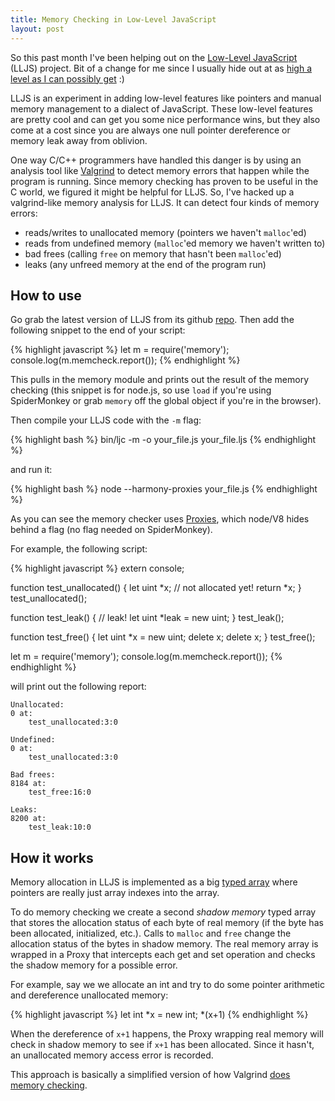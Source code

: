 ```yaml
---
title: Memory Checking in Low-Level JavaScript
layout: post
---
```


So this past month I've been helping out on the
[Low-Level JavaScript][lljs] (LLJS) project. Bit of a change for me since I usually
hide out at
as [high a level as I can possibly get][abstraction] :)

LLJS is an experiment in adding low-level features like pointers and
manual memory management to a dialect of JavaScript.
These low-level features are pretty cool and can get you some nice
performance wins, but they also come at a cost since
you are always one
null pointer dereference or memory leak away from oblivion.

One way C/C++ programmers have handled this danger is by using an
analysis tool like [Valgrind][valgrind] to detect memory errors 
that happen while the program is running.
Since memory checking has proven to be useful in the C world, we
figured it might be helpful for LLJS. So, I've hacked up a
valgrind-like memory analysis for LLJS. It can detect four kinds
of memory errors:

* reads/writes to unallocated memory (pointers we haven't `malloc`'ed) 
* reads from undefined memory (`malloc`'ed memory we haven't
  written to)
* bad frees (calling `free` on memory that hasn't been `malloc`'ed)
* leaks (any unfreed memory at the end of the program run)


## How to use

Go grab the latest version of LLJS from its github [repo][lljsrepo].
Then add the following snippet to the end of your script:

{% highlight javascript %}
let m = require('memory');
console.log(m.memcheck.report());
{% endhighlight %}


    
This pulls in the memory module and prints out the result of the
memory checking (this snippet is for node.js, so use `load` if you're
using SpiderMonkey or grab `memory` off the global object if you're in
the browser). 

Then compile your LLJS code with the `-m` flag:

{% highlight bash %}
bin/ljc -m -o your_file.js your_file.ljs
{% endhighlight %}
    
and run it:

{% highlight bash %}
node --harmony-proxies your_file.js
{% endhighlight %}
  
As you can see the memory checker uses [Proxies][proxy], which node/V8
hides behind a flag (no flag needed on SpiderMonkey).

For example, the following script:

{% highlight javascript %}
extern console;

function test_unallocated() {
  let uint *x;
  // not allocated yet!
  return *x;
}
test_unallocated();

function test_leak() {
  // leak!
  let uint *leak = new uint;
}
test_leak();

function test_free() {
  let uint *x = new uint;
  delete x;
  delete x;
}
test_free();

let m = require('memory');
console.log(m.memcheck.report());
{% endhighlight %}


will print out the following report:

    Unallocated:
    0 at:
        test_unallocated:3:0

    Undefined:
    0 at:
        test_unallocated:3:0

    Bad frees:
    8184 at:
        test_free:16:0

    Leaks:
    8200 at:
        test_leak:10:0
        
## How it works

Memory allocation in LLJS is implemented as a big [typed array][tarray]
where pointers are really just array indexes into the array. 

To do memory checking we create a second *shadow memory* typed array
that stores the allocation status of each byte of real memory (if the byte
has been allocated, initialized, etc.). Calls to `malloc` and `free`
change the allocation status of the bytes in shadow memory. The real memory
array is
wrapped in a Proxy that 
intercepts each get and set operation and
checks the shadow memory 
for a possible error. 

For example, say we we allocate an int and try to do some pointer
arithmetic and dereference unallocated memory:

{% highlight javascript %}
let int *x = new int;
*(x+1)
{% endhighlight %}

When the dereference of `x+1` happens, the Proxy wrapping real memory
will check in shadow memory to see if `x+1` has been allocated. Since
it hasn't, an unallocated memory access error is recorded.

This approach is basically a simplified version of how 
Valgrind [does memory checking][memcheck].


[lljs]: http://lljs.org/ "Low-Level JavaScript"
[lljsrepo]: https://github.com/mbebenita/LLJS "LLJS on github"
[valgrind]: http://valgrind.org/ "Valgrind"
[proxy]: https://developer.mozilla.org/en/JavaScript/Reference/Global_Objects/Proxy "Proxy"
[memcheck]: http://valgrind.org/docs/shadow-memory2007.pdf "Memcheck"
[tarray]: https://developer.mozilla.org/en/JavaScript_typed_arrays "Typed Arrays"
[abstraction]: http://www.quickmeme.com/meme/358lli/ "Abstract all the things!"
